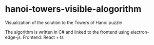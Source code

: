 # hanoi-towers-visible-alogorithm
Visualization of the solution to the Towers of Hanoi puzzle

The algorithm is written in C# and linked to the frontend using electron-edge-js. Frontend: React + ts
